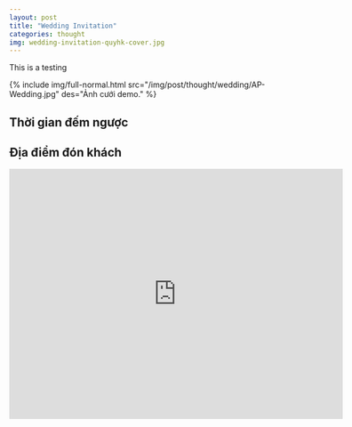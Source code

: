 ```yaml
---
layout: post
title: "Wedding Invitation"
categories: thought
img: wedding-invitation-quyhk-cover.jpg
---
```

This is a testing

{% include img/full-normal.html src="/img/post/thought/wedding/AP-Wedding.jpg" des="Ảnh cưới demo." %}

## Thời gian đếm ngược

<script>
// Set the date of your wedding in UTC+7 timezone
var countDownDate = new Date("2023-04-23T16:00:00+07:00").getTime();

// Update the countdown every 1 second
var x = setInterval(function() {

  // Get the current date and time in UTC+7 timezone
  var now = new Date().getTime() + (7 * 60 * 60 * 1000);

  // Calculate the time remaining until your wedding
  var distance = countDownDate - now;

  // Calculate the days, hours, minutes, and seconds remaining
  var days = Math.floor(distance / (1000 * 60 * 60 * 24));
  var hours = Math.floor((distance % (1000 * 60 * 60 * 24)) / (1000 * 60 * 60));
  var minutes = Math.floor((distance % (1000 * 60 * 60)) / (1000 * 60));
  var seconds = Math.floor((distance % (1000 * 60)) / 1000);

  // Display the countdown on the page
  document.getElementById("countdown").innerHTML = days + " ngày, " + hours + " giờ, "
  + minutes + " phút, " + seconds + " giây";

  // If the countdown is over, display a message
  if (distance < 0) {
    clearInterval(x);
    document.getElementById("countdown").innerHTML = "Cảm ơn các bạn đã đến tham dự lễ cưới của chúng mình!";
  }
}, 1000);
</script>

<div id="countdown" style="text-align: center; color: red;"></div>



## Địa điểm đón khách



<iframe src="https://www.google.com/maps/embed?pb=!1m18!1m12!1m3!1d3724.2949454335794!2d105.85184932853097!3d21.020881341232016!2m3!1f0!2f0!3f0!3m2!1i1024!2i768!4f13.1!3m3!1m2!1s0x3135abedb5e4a929%3A0x6fcb00cf4e2c426f!2sSun%20Red%20River%20Building!5e0!3m2!1sen!2sus!4v1681192017295!5m2!1sen!2sus" width="600" height="450" style="border:0;" allowfullscreen="" loading="lazy" referrerpolicy="no-referrer-when-downgrade"></iframe>

